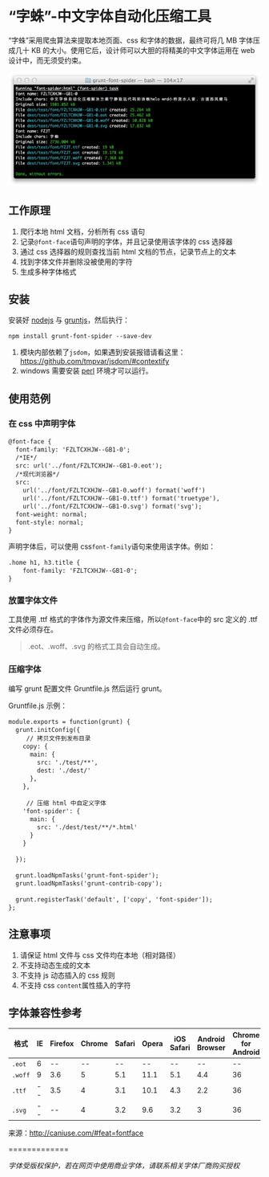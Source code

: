 #	“字蛛”-中文字体自动化压缩工具

“字蛛”采用爬虫算法来提取本地页面、css 和字体的数据，最终可将几 MB 字体压成几十 KB 的大小。使用它后，设计师可以大胆的将精美的中文字体运用在 web 设计中，而无须受约束。


![terminal](./doc/terminal.png)

##	工作原理

1.	爬行本地 html 文档，分析所有 css 语句
2.	记录``@font-face``语句声明的字体，并且记录使用该字体的 css 选择器
3.	通过 css 选择器的规则查找当前 html 文档的节点，记录节点上的文本
4.	找到字体文件并删除没被使用的字符
5.	生成多种字体格式

##	安装

安装好 [nodejs](http://nodejs.org) 与 [gruntjs](http://gruntjs.com)，然后执行：

```
npm install grunt-font-spider --save-dev
```

1. 模块内部依赖了``jsdom``，如果遇到安装报错请看这里：<https://github.com/tmpvar/jsdom/#contextify>
2. windows 需要安装 [perl](http://www.perl.org) 环境才可以运行。

##	使用范例

### 在 css 中声明字体

```
@font-face {
  font-family: 'FZLTCXHJW--GB1-0';
  /*IE*/
  src: url('../font/FZLTCXHJW--GB1-0.eot');
  /*现代浏览器*/
  src:
    url('../font/FZLTCXHJW--GB1-0.woff') format('woff') 
    url('../font/FZLTCXHJW--GB1-0.ttf') format('truetype'),
    url('../font/FZLTCXHJW--GB1-0.svg') format('svg');
  font-weight: normal;
  font-style: normal;
}
```

声明字体后，可以使用 css``font-family``语句来使用该字体。例如：

```
.home h1, h3.title {
	font-family: 'FZLTCXHJW--GB1-0';
}
```

###	放置字体文件

工具使用 .ttf 格式的字体作为源文件来压缩，所以``@font-face``中的 src 定义的 .ttf 文件必须存在。

>.eot、.woff、.svg 的格式工具会自动生成。

###	压缩字体

编写 grunt 配置文件 Gruntfile.js 然后运行 grunt。

Gruntfile.js 示例：

```
module.exports = function(grunt) {
  grunt.initConfig({
	 // 拷贝文件到发布目录
    copy: {
      main: {
        src: './test/**',
        dest: './dest/'
      },
    },
    
	 // 压缩 html 中自定义字体
    'font-spider': {
      main: {
        src: './dest/test/**/*.html'
      }
    }

  });

  grunt.loadNpmTasks('grunt-font-spider');
  grunt.loadNpmTasks('grunt-contrib-copy');

  grunt.registerTask('default', ['copy', 'font-spider']);
};
```

##	注意事项

1.	请保证 html 文件与 css 文件均在本地（相对路径）
2.	不支持动态生成的文本
3.	不支持 js 动态插入的 css 规则
4.	不支持 css ``content``属性插入的字符

##	字体兼容性参考

格式 | IE | Firefox | Chrome | Safari | Opera | iOS Safari | Android Browser | Chrome for Android | 
----- | ----- | ----- | ----- | ----- | ----- | ----- | ----- | -----
``.eot`` | 6  | -- | -- | -- | -- | -- | -- | --
``.woff`` | 9 | 3.6 | 5 | 5.1 | 11.1 | 5.1 | 4.4 | 36 
``.ttf`` | --  | 3.5 | 4 | 3.1 | 10.1 | 4.3 | 2.2 | 36
``.svg`` | -- | -- | 4 | 3.2 | 9.6 | 3.2 | 3 | 36

来源：<http://caniuse.com/#feat=fontface>

=============

*字体受版权保护，若在网页中使用商业字体，请联系相关字体厂商购买授权*
